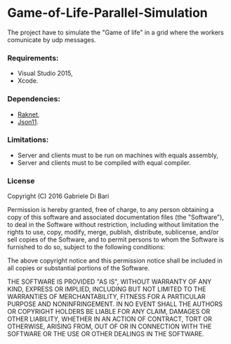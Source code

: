 # Game-of-Life-Parallel-Simulation
The project have to simulate the "Game of life" in a grid where the workers comunicate by udp messages.

### Requirements:

  - Visual Studio 2015,
  - Xcode.

### Dependencies:

  - [Raknet](http://www.jenkinssoftware.com/index.old.html),
  - [Json11](https://github.com/dropbox/json11).

### Limitations:

  - Server and clients must to be run on machines with equals assembly,
  - Server and clients must to be compiled with equal compiler.

### License

Copyright (C) 2016 Gabriele Di Bari

Permission is hereby granted, free of charge, to any person obtaining a copy of this software and associated documentation files (the "Software"), to deal in the Software without restriction, including without limitation the rights to use, copy, modify, merge, publish, distribute, sublicense, and/or sell copies of the Software, and to permit persons to whom the Software is furnished to do so, subject to the following conditions:

The above copyright notice and this permission notice shall be included in all copies or substantial portions of the Software.

THE SOFTWARE IS PROVIDED "AS IS", WITHOUT WARRANTY OF ANY KIND, EXPRESS OR IMPLIED, INCLUDING BUT NOT LIMITED TO THE WARRANTIES OF MERCHANTABILITY, FITNESS FOR A PARTICULAR PURPOSE AND NONINFRINGEMENT. IN NO EVENT SHALL THE AUTHORS OR COPYRIGHT HOLDERS BE LIABLE FOR ANY CLAIM, DAMAGES OR OTHER LIABILITY, WHETHER IN AN ACTION OF CONTRACT, TORT OR OTHERWISE, ARISING FROM, OUT OF OR IN CONNECTION WITH THE SOFTWARE OR THE USE OR OTHER DEALINGS IN THE SOFTWARE.

